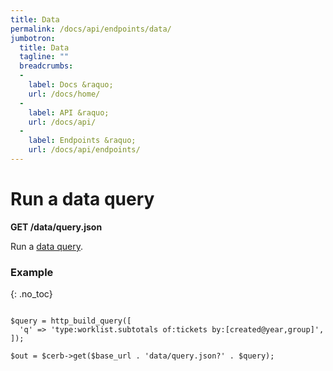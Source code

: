 ```yaml
---
title: Data
permalink: /docs/api/endpoints/data/
jumbotron:
  title: Data
  tagline: ""
  breadcrumbs:
  -
    label: Docs &raquo;
    url: /docs/home/
  -
    label: API &raquo;
    url: /docs/api/
  -
    label: Endpoints &raquo;
    url: /docs/api/endpoints/
---
```


# Run a data query

**GET /data/query.json**

Run a [data query](/docs/data-queries/).

### Example
{: .no_toc}

<pre>
<code class="language-php">
$query = http_build_query([
  'q' => 'type:worklist.subtotals of:tickets by:[created@year,group]',
]);
  
$out = $cerb->get($base_url . 'data/query.json?' . $query);
</code>
</pre>

